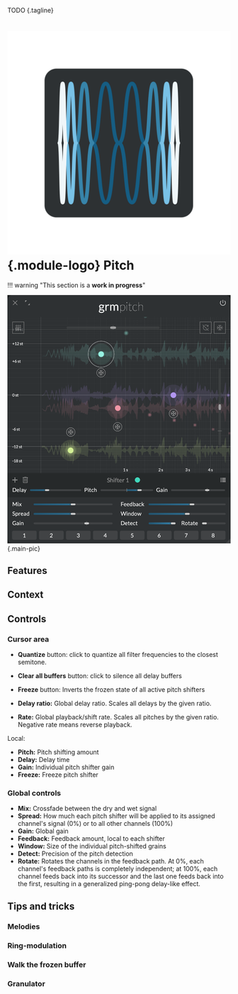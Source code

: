 TODO
{.tagline}


# ![Pitch module logo](../assets/images/modules/pitch/pitch.svg){.module-logo} Pitch

!!! warning "This section is a **work in progress**"

![Screenshot of the Pitch module](../assets/images/modules/pitch/pitch.png){.main-pic}

## Features

## Context

## Controls

### Cursor area

- **Quantize** button: click to quantize all filter frequencies to the closest semitone.
- **Clear all buffers** button: click to silence all delay buffers
- **Freeze** button: Inverts the frozen state of all active pitch shifters

- **Delay ratio:** Global delay ratio. Scales all delays by the given ratio.
- **Rate:** Global playback/shift rate. Scales all pitches by the given ratio. Negative rate means
  reverse playback.

Local:

- **Pitch:** Pitch shifting amount
- **Delay:** Delay time
- **Gain:** Individual pitch shifter gain
- **Freeze:** Freeze pitch shifter

### Global controls

- **Mix:** Crossfade between the dry and wet signal
- **Spread:** How much each pitch shifter will be applied to its assigned channel's signal (0%) or
  to all other channels (100%)
- **Gain:** Global gain
- **Feedback:** Feedback amount, local to each shifter
- **Window:** Size of the individual pitch-shifted grains
- **Detect:** Precision of the pitch detection
- **Rotate:** Rotates the channels in the feedback path. At 0%, each channel's feedback paths is
  completely independent; at 100%, each channel feeds back into its successor and the last one feeds
  back into the first, resulting in a generalized ping-pong delay-like effect.

## Tips and tricks

### Melodies

### Ring-modulation

### Walk the frozen buffer

### Granulator
